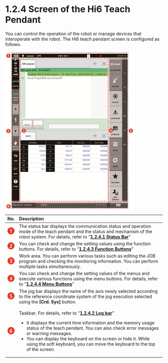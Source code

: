 # 1.2.4 Screen of the Hi6 Teach Pendant

You can control the operation of the robot or manage devices that interoperate with the robot. The Hi6 teach pendant screen is configured as follows.

![Figure 7 Configuration of the Hi6 Teach Pendant](../../../.gitbook/assets/image%20%28283%29.png)

<table>
  <thead>
    <tr>
      <th style="text-align:left">No.</th>
      <th style="text-align:left">Description</th>
    </tr>
  </thead>
  <tbody>
    <tr>
      <td style="text-align:left">
        <img src="../../../.gitbook/assets/c1.png" alt/>
      </td>
      <td style="text-align:left">The status bar displays the communication status and operation mode of
        the teach pendant and the status and mechanism of the robot system. For
        details, refer to &#x201C;<a href="status-bar.md"><b>1.2.4.1 Status Bar</b></a>&#x201D;</td>
    </tr>
    <tr>
      <td style="text-align:left">
        <img src="../../../.gitbook/assets/c2.png" alt/>
      </td>
      <td style="text-align:left">You can check and change the setting values using the function buttons.
        For details, refer to &#x201C;<a href="function-buttons.md"><b>1.2.4.3 Function</b> <b>Buttons</b></a>&#x201D;</td>
    </tr>
    <tr>
      <td style="text-align:left">
        <img src="../../../.gitbook/assets/c3.png" alt/>
      </td>
      <td style="text-align:left">Work area. You can perform various tasks such as editing the JOB program
        and checking the monitoring information. You can perform multiple tasks
        simultaneously.</td>
    </tr>
    <tr>
      <td style="text-align:left">
        <img src="../../../.gitbook/assets/c4.png" alt/>
      </td>
      <td style="text-align:left">You can check and change the setting values of the menus and execute various
        functions using the menu buttons. For details, refer to &#x201C;<a href="menu-buttons.md"><b>1.2.4.4 Menu Buttons</b></a>&#x201D;</td>
    </tr>
    <tr>
      <td style="text-align:left">
        <img src="../../../.gitbook/assets/c5.png" alt/>
      </td>
      <td style="text-align:left">The jog bar displays the name of the axis newly selected according to
        the reference coordinate system of the jog execution selected using the <b>[Crd. Sys]</b> button.</td>
    </tr>
    <tr>
      <td style="text-align:left">
        <img src="../../../.gitbook/assets/c6.png" alt/>
      </td>
      <td style="text-align:left">
        <p>Taskbar. For details, refer to &#x201C;<a href="log-bar.md"><b>1.2.4.2 Log bar</b></a>&#x201D;</p>
        <ul>
          <li>It displays the current time information and the memory usage status of
            the teach pendant. You can also check error messages or warning messages.</li>
          <li>You can display the keyboard on the screen or hide it. While using the
            soft keyboard, you can move the keyboard to the top of the screen.</li>
        </ul>
      </td>
    </tr>
  </tbody>
</table>

### 

